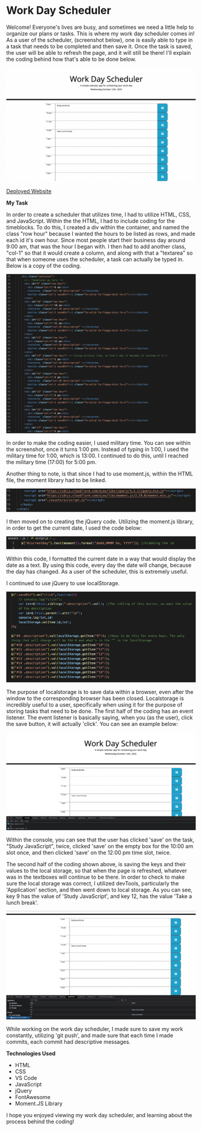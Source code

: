 # Work Day Scheduler

Welcome! Everyone's lives are busy, and sometimes we need a little help to organize our plans or tasks. This is where my work day scheduler comes in! As a user of the scheduler, (screenshot below), one is easily able to type in a task that needs to be completed and then save it. Once the task is saved, the user will be able to refresh the page, and it will still be there! I'll explain the coding behind how that's able to be done below. 

![Website-Preview](./assets/images/workdayscheduler.png)

[Deployed Website](https://amylipscomb.github.io/work-day-scheduler/)

<strong>My Task</strong>

In order to create a scheduler that utilizes time, I had to utilize HTML, CSS, and JavaScript. Within the the HTML, I had to include coding for the timeblocks. To do this, I created a div within the container, and named the class "row hour" because I wanted the hours to be listed as rows, and made each id it's own hour. Since most people start their business day around 9:00 am, that was the hour I began with. I then had to add another class, "col-1" so that it would create a column, and along with that a "textarea" so that when someone uses the scheduler, a task can actually be typed in. Below is a copy of the coding. 

![Timeblock-Coding](./assets/images/timeblockcode-html.png)

In order to make the coding easier, I used military time. You can see within the screenshot, once it turns 1:00 pm. Instead of typing in 1:00, I used the military time for 1:00, which is 13:00. I continued to do this, until I reached the military time (17:00) for 5:00 pm. 

Another thing to note, is that since I had to use moment.js, within the HTML file, the moment library had to be linked. 

![Moment.JS-LibraryLink](./assets/images/moment.js-librarylink.png)

I then moved on to creating the jQuery code. Utilizing the moment.js library, in order to get the current date, I used the code below: 

![CurrentDay](./assets/images/currentdayjs.png)

Within this code, I formatted the current date in a way that would display the date as a text. By using this code, every day the date will change, because the day has changed. As a user of the scheduler, this is extremely useful. 

I continued to use jQuery to use localStorage. 

![LocalStorage](./assets/images/localstorage.js.png)

The purpose of localstorage is to save data within a browser, even after the window to the corresponding browser has been closed. Localstorage is incredibly useful to a user, specifically when using it for the purpose of storing tasks that need to be done. The first half of the coding  has an event listener. The event listener is basically saying, when you (as the user), click the save button, it will actually 'click'. You can see an example below:

![Click](./assets/images/click-console.png)

Within the console, you can see that the user has clicked 'save' on the task, "Study JavaScript", twice, clicked 'save' on the empty box for the 10:00 am slot once, and then clicked 'save' on the 12:00 pm time slot, twice. 

The second half of the coding shown above, is saving the keys and their values to the local storage, so that when the page is refreshed, whatever was in the textboxes will continue to be there. In order to check to make sure the local storage was correct, I utilized devTools, particularly the 'Application' section, and then went down to local storage. As you can see, key 9 has the value of 'Study JavaScript', and key 12, has the value 'Take a lunch break'.

![LocalStorage-DevTools](./assets/images/localstorage-devTools.png)

While working on the work day scheduler, I made sure to save my work constantly, utilizing 'git push', and made sure that each time I made commits, each commit had descriptive messages. 

<strong>Technologies Used</strong>	

-	HTML 
-	CSS
-	VS Code
-   JavaScript
-   jQuery
-   FontAwesome
-   Moment.JS Library

I hope you enjoyed viewing my work day scheduler, and learning about the process behind the coding!